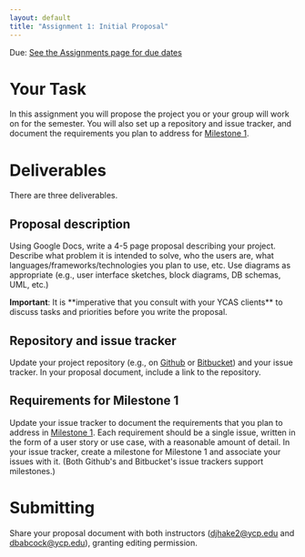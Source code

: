 ```yaml
---
layout: default
title: "Assignment 1: Initial Proposal"
---
```


Due: [See the Assignments page for due dates](../assign/index.html)

# Your Task

In this assignment you will propose the project you or your group will work on for the semester.  You will also set up a repository and issue tracker, and document the requirements you plan to address for [Milestone 1](assign03.html).

# Deliverables

There are three deliverables.

## Proposal description

Using Google Docs, write a 4-5 page proposal describing your project.  Describe what problem it is intended to solve, who the users are, what languages/frameworks/technologies you plan to use, etc.  Use diagrams as appropriate (e.g., user interface sketches, block diagrams, DB schemas, UML, etc.)

<div class="callout">
<b>Important</b>: It is **imperative that you consult with your YCAS clients** to discuss tasks and priorities before you write the proposal.
</div>

## Repository and issue tracker

Update your project repository (e.g., on [Github](https://github.com) or [Bitbucket](https://bitbucket.org)) and your issue tracker.  In your proposal document, include a link to the repository.

## Requirements for Milestone 1

Update your issue tracker to document the requirements that you plan to address in [Milestone 1](assign03.html).  Each requirement should be a single issue, written in the form of a user story or use case, with a reasonable amount of detail.  In your issue tracker, create a milestone for Milestone 1 and associate your issues with it.  (Both Github's and Bitbucket's issue trackers support milestones.)

# Submitting

Share your proposal document with both instructors (<djhake2@ycp.edu> and <dbabcock@ycp.edu>), granting editing permission.

<!-- vim:set wrap: -->
<!-- vim:set linebreak: -->
<!-- vim:set nolist: -->
